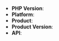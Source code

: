 <!--
Thank you for reporting an issue.

This issue tracker is for bugs and issues found within Alibaba Cloud SDK for PHP.
If you require more general support please file an issue on our help
repo. https://help.aliyun.com/


Please fill in as much of the template below as you're able.

PHP Version: output of `php -v`
Platform: output of `uname -a` (UNIX), or version and 32 or 64-bit (Windows)
Product: Which product is used? For example `Ecs`
Product Version: The version of the product, for example `2014-05-26`
API: The API of the product, for example `ActivateRouterInterface`

If possible, please provide code that demonstrates the problem, keeping it as
simple and free of external dependencies as you are able.
-->

* **PHP Version**:
* **Platform**:
* **Product**:
* **Product Version**:
* **API**:

<!-- Enter your issue details below this comment. -->
